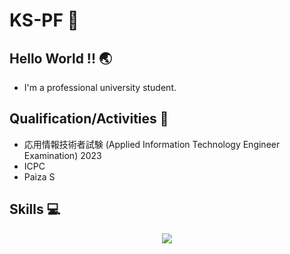 # KS-PF 👋
## Hello World !! 🌏
- I'm a professional university student.

## Qualification/Activities 🏅
- 応用情報技術者試験 (Applied Information Technology Engineer Examination) 2023
- ICPC
- Paiza S

## Skills 💻
<p align="center">
  <a href="https://skillicons.dev">
    <img src="https://skillicons.dev/icons?i=git,github,py,django,flask,html,css,bootstrap,js,ts,react,vite,blender,php,sqlite," />
  </a>
</p>

<!---
KS-PF/KS-PF is a ✨ special ✨ repository because its `README.md` (this file) appears on your GitHub profile.
You can click the Preview link to take a look at your changes.
--->
